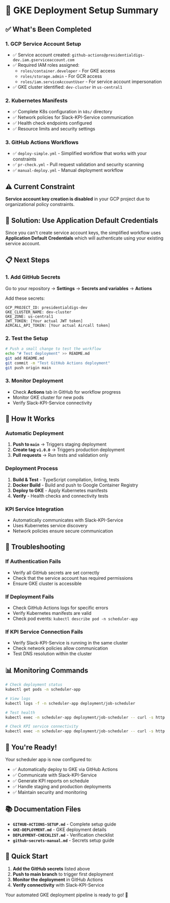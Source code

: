 # 🎯 GKE Deployment Setup Summary

## ✅ What's Been Completed

### **1. GCP Service Account Setup**
- ✅ Service account created: `github-actions@presidentialdigs-dev.iam.gserviceaccount.com`
- ✅ Required IAM roles assigned:
  - `roles/container.developer` - For GKE access
  - `roles/storage.admin` - For GCR access  
  - `roles/iam.serviceAccountUser` - For service account impersonation
- ✅ GKE cluster identified: `dev-cluster` in `us-central1`

### **2. Kubernetes Manifests**
- ✅ Complete K8s configuration in `k8s/` directory
- ✅ Network policies for Slack-KPI-Service communication
- ✅ Health check endpoints configured
- ✅ Resource limits and security settings

### **3. GitHub Actions Workflows**
- ✅ `deploy-simple.yml` - Simplified workflow that works with your constraints
- ✅ `pr-check.yml` - Pull request validation and security scanning
- ✅ `manual-deploy.yml` - Manual deployment workflow

## ⚠️ Current Constraint

**Service account key creation is disabled** in your GCP project due to organizational policy constraints.

## 🔧 Solution: Use Application Default Credentials

Since you can't create service account keys, the simplified workflow uses **Application Default Credentials** which will authenticate using your existing service account.

## 📋 Next Steps

### **1. Add GitHub Secrets**
Go to your repository → **Settings** → **Secrets and variables** → **Actions**

Add these secrets:
```
GCP_PROJECT_ID: presidentialdigs-dev
GKE_CLUSTER_NAME: dev-cluster
GKE_ZONE: us-central1
JWT_TOKEN: [Your actual JWT token]
AIRCALL_API_TOKEN: [Your actual Aircall token]
```

### **2. Test the Setup**
```bash
# Push a small change to test the workflow
echo "# Test deployment" >> README.md
git add README.md
git commit -m "Test GitHub Actions deployment"
git push origin main
```

### **3. Monitor Deployment**
- Check **Actions** tab in GitHub for workflow progress
- Monitor GKE cluster for new pods
- Verify Slack-KPI-Service connectivity

## 🔄 How It Works

### **Automatic Deployment**
1. **Push to `main`** → Triggers staging deployment
2. **Create tag `v1.0.0`** → Triggers production deployment
3. **Pull requests** → Run tests and validation only

### **Deployment Process**
1. **Build & Test** - TypeScript compilation, linting, tests
2. **Docker Build** - Build and push to Google Container Registry
3. **Deploy to GKE** - Apply Kubernetes manifests
4. **Verify** - Health checks and connectivity tests

### **KPI Service Integration**
- Automatically communicates with Slack-KPI-Service
- Uses Kubernetes service discovery
- Network policies ensure secure communication

## 🚨 Troubleshooting

### **If Authentication Fails**
- Verify all GitHub secrets are set correctly
- Check that the service account has required permissions
- Ensure GKE cluster is accessible

### **If Deployment Fails**
- Check GitHub Actions logs for specific errors
- Verify Kubernetes manifests are valid
- Check pod events: `kubectl describe pod -n scheduler-app`

### **If KPI Service Connection Fails**
- Verify Slack-KPI-Service is running in the same cluster
- Check network policies allow communication
- Test DNS resolution within the cluster

## 📊 Monitoring Commands

```bash
# Check deployment status
kubectl get pods -n scheduler-app

# View logs
kubectl logs -f -n scheduler-app deployment/job-scheduler

# Test health
kubectl exec -n scheduler-app deployment/job-scheduler -- curl -s http://localhost:8081/health

# Check KPI service connectivity
kubectl exec -n scheduler-app deployment/job-scheduler -- curl -s http://slack-kpi-service.slack-kpi-service.svc.cluster.local:6000/health
```

## 🎉 You're Ready!

Your scheduler app is now configured to:
- ✅ Automatically deploy to GKE via GitHub Actions
- ✅ Communicate with Slack-KPI-Service
- ✅ Generate KPI reports on schedule
- ✅ Handle staging and production deployments
- ✅ Maintain security and monitoring

## 📚 Documentation Files

- **`GITHUB-ACTIONS-SETUP.md`** - Complete setup guide
- **`GKE-DEPLOYMENT.md`** - GKE deployment details  
- **`DEPLOYMENT-CHECKLIST.md`** - Verification checklist
- **`github-secrets-manual.md`** - Secrets setup guide

## 🚀 Quick Start

1. **Add the GitHub secrets** listed above
2. **Push to main branch** to trigger first deployment
3. **Monitor the deployment** in GitHub Actions
4. **Verify connectivity** with Slack-KPI-Service

Your automated GKE deployment pipeline is ready to go! 🎯
